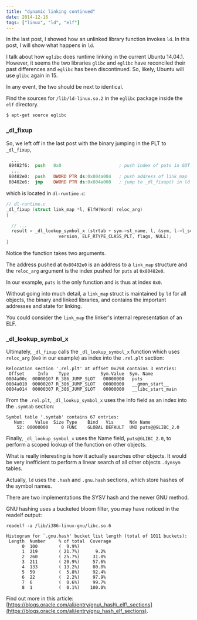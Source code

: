 ```yaml
---
title: "dynamic linking continued"
date: 2014-12-16
tags: ["linux", "ld", "elf"]
---
```


In the last post, I showed how an unlinked library function invokes `ld`. In this post, I will show what happens in `ld`.  

I talk about how `eglibc` does runtime linking in the current Ubuntu 14.04.1.  However, it seems the two libraries `glibc` and `eglibc` have reconciled their past differences and `eglibc` has been discontinued. So, likely, Ubuntu will use `glibc` again in 15. 

In any event, the two should be next to identical.

Find the sources for `/lib/ld-linux.so.2` in the `eglibc` package inside the `elf` directory.

```bash
$ apt-get source eglibc
```

### \_dl\_fixup

So, we left off in the last post with the binary jumping in the PLT to `_dl_fixup`, 

```asm
  ...
 80482f6:  push   0x0                      ; push index of puts in GOT
  ...
 80482e0:  push   DWORD PTR ds:0x804a004   ; push address of link_map
 80482e6:  jmp    DWORD PTR ds:0x804a008   ; jump to _dl_fixup() in ld
```

which is located in `dl-runtime.c`:

```c
// dl-runtime.c 
_dl_fixup (struct link_map *l, ElfW(Word) reloc_arg)
{ 

  // ...
  result = _dl_lookup_symbol_x (strtab + sym->st_name, l, &sym, l->l_scope,
				    version, ELF_RTYPE_CLASS_PLT, flags, NULL);
}
```

Notice the function takes two arguments. 

The address pushed at `0x80482e0` is an address to a `link_map` structure and the `reloc_arg` argument is the index pushed for `puts` at `0x80482e0`.

In our example, `puts` is the only function and is thus at index `0x0`.

Without going into much detail, a `link_map` struct is maintained by `ld` for all objects, the binary and linked libraries, and contains the important addresses and state for linking. 

You could consider the `link_map` the linker's internal representation of an ELF.

### \_dl\_lookup\_symbol\_x

Ultimately, `_dl_fixup` calls the `_dl_lookup_symbol_x` function which uses `reloc_arg` (`0x0` in our example) as index into the `.rel.plt` section:

```
Relocation section '.rel.plt' at offset 0x298 contains 3 entries:
 Offset     Info    Type            Sym.Value  Sym. Name
0804a00c  00000107 R_386_JUMP_SLOT   00000000   puts
0804a010  00000207 R_386_JUMP_SLOT   00000000   __gmon_start__
0804a014  00000307 R_386_JUMP_SLOT   00000000   __libc_start_main
```

From the `.rel.plt`, `_dl_lookup_symbol_x` uses the Info field as an index
into the `.symtab` section:

```
Symbol table '.symtab' contains 67 entries:
   Num:    Value  Size Type    Bind   Vis      Ndx Name
    52: 00000000     0 FUNC    GLOBAL DEFAULT  UND puts@@GLIBC_2.0
```

Finally, `_dl_lookup_symbol_x` uses the Name field, `puts@GLIBC_2.0`, to perform a scoped lookup of the function on other objects.

What is really interesting is how it actually searches other objects. It would be very inefficient to perform a linear search of all other objects `.dynsym` tables. 

Actually, `ld` uses the `.hash` and `.gnu.hash` sections, which store hashes of the symbol names.

There are two implementations the SYSV hash and the newer GNU method.

GNU hashing uses a bucketed bloom filter, you may have noticed in the readelf output:

```
readelf -a /lib/i386-linux-gnu/libc.so.6

Histogram for `.gnu.hash' bucket list length (total of 1011 buckets):
 Length  Number     % of total  Coverage
      0  100        (  9.9%)
      1  219        ( 21.7%)      9.2%
      2  260        ( 25.7%)     31.0%
      3  211        ( 20.9%)     57.6%
      4  133        ( 13.2%)     80.0%
      5  59         (  5.8%)     92.4%
      6  22         (  2.2%)     97.9%
      7  6          (  0.6%)     99.7%
      8  1          (  0.1%)    100.0%
```

Find out more in this article: [https://blogs.oracle.com/ali/entry/gnu\_hash\_elf\_sections](https://blogs.oracle.com/ali/entry/gnu_hash_elf_sections).


